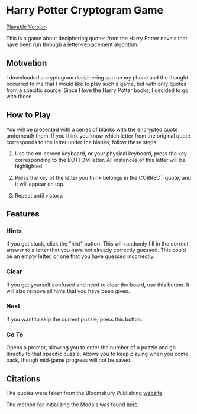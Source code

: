 # Harry Potter Cryptogram Game

[Playable Version](https://dustinjray.github.io/cryptograms-web)

This is a game about deciphering quotes from the Harry Potter novels that have been run through a letter-replacement algorithm. 

## Motivation

I downloaded a cryptogram deciphering app on my phone and the thought occurred to me that I would like to play such a game, but with only quotes from a specific source. Since I love the Harry Potter books, I decided to go with those.

## How to Play

You will be presented with a series of blanks with the encrypted quote underneath them. If you think you know which letter from the original quote corresponds to the letter under the blanks, follow these steps:

1. Use the on-screen keyboard, or your physical keyboard, press the key corresponding to the BOTTOM letter. All instances of this letter will be highlighted.

2. Press the key of the letter you think belongs in the CORRECT quote, and it will appear on top. 

3. Repeat until victory.

## Features

### Hints

If you get stuck, click the "hint" button. This will randomly fill in the correct answer to a letter that you have not already correctly guessed. This could be an empty letter, or one that you have guessed incorrectly.

### Clear

If you get yourself confused and need to clear the board, use this button. It will also remove all hints that you have been given.

### Next

If you want to skip the current puzzle, press this button.

### Go To

Opens a prompt, allowing you to enter the number of a puzzle and go directly to that specific puzzle. Allows you to keep playing when you come back, though mid-game progress will not be saved.

## Citations

The quotes were taken from the Bloomsbury Publishing [website](https://harrypotter.bloomsbury.com/uk/fun-stuff/quotes/)

The method for initializing the Modals was found [here](https://www.digitalocean.com/community/tutorials/react-modal-component)
